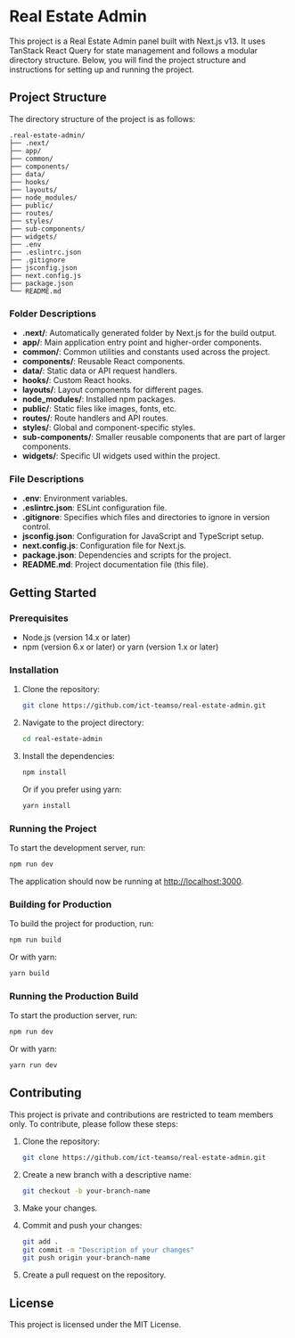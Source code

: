 # Real Estate Admin

This project is a Real Estate Admin panel built with Next.js v13. It uses TanStack React Query for state management and follows a modular directory structure. Below, you will find the project structure and instructions for setting up and running the project.

## Project Structure

The directory structure of the project is as follows:

```
.real-estate-admin/
├── .next/
├── app/
├── common/
├── components/
├── data/
├── hooks/
├── layouts/
├── node_modules/
├── public/
├── routes/
├── styles/
├── sub-components/
├── widgets/
├── .env
├── .eslintrc.json
├── .gitignore
├── jsconfig.json
├── next.config.js
├── package.json
└── README.md
```

### Folder Descriptions

- **.next/**: Automatically generated folder by Next.js for the build output.
- **app/**: Main application entry point and higher-order components.
- **common/**: Common utilities and constants used across the project.
- **components/**: Reusable React components.
- **data/**: Static data or API request handlers.
- **hooks/**: Custom React hooks.
- **layouts/**: Layout components for different pages.
- **node_modules/**: Installed npm packages.
- **public/**: Static files like images, fonts, etc.
- **routes/**: Route handlers and API routes.
- **styles/**: Global and component-specific styles.
- **sub-components/**: Smaller reusable components that are part of larger components.
- **widgets/**: Specific UI widgets used within the project.

### File Descriptions

- **.env**: Environment variables.
- **.eslintrc.json**: ESLint configuration file.
- **.gitignore**: Specifies which files and directories to ignore in version control.
- **jsconfig.json**: Configuration for JavaScript and TypeScript setup.
- **next.config.js**: Configuration file for Next.js.
- **package.json**: Dependencies and scripts for the project.
- **README.md**: Project documentation file (this file).

## Getting Started

### Prerequisites

- Node.js (version 14.x or later)
- npm (version 6.x or later) or yarn (version 1.x or later)

### Installation

1. Clone the repository:

   ```bash
   git clone https://github.com/ict-teamso/real-estate-admin.git
   ```

2. Navigate to the project directory:

   ```bash
   cd real-estate-admin
   ```

3. Install the dependencies:

   ```bash
   npm install
   ```

   Or if you prefer using yarn:

   ```bash
   yarn install
   ```

### Running the Project

To start the development server, run:

```bash
npm run dev
```

The application should now be running at [http://localhost:3000](http://localhost:3000).

### Building for Production

To build the project for production, run:

```bash
npm run build
```

Or with yarn:

```bash
yarn build
```

### Running the Production Build

To start the production server, run:

```bash
npm run dev
```

Or with yarn:

```bash
yarn run dev
```

## Contributing

This project is private and contributions are restricted to team members only. To contribute, please follow these steps:

1. Clone the repository:

   ```bash
   git clone https://github.com/ict-teamso/real-estate-admin.git
   ```

2. Create a new branch with a descriptive name:

   ```bash
   git checkout -b your-branch-name
   ```

3. Make your changes.
4. Commit and push your changes:

   ```bash
   git add .
   git commit -m "Description of your changes"
   git push origin your-branch-name
   ```

5. Create a pull request on the repository.

## License

This project is licensed under the MIT License.

